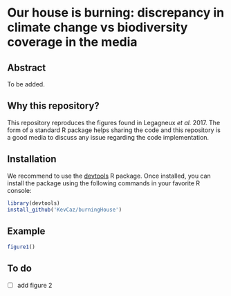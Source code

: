 # Our house is burning: discrepancy in climate change vs biodiversity coverage in the media


## Abstract

To be added.



## Why this repository?

This repository reproduces the figures found in Legagneux *et al.* 2017.
The form of a standard R package helps sharing the code and this repository
is a good media to discuss any issue regarding the code implementation.


## Installation

We recommend to use the [devtools](https://cran.r-project.org/web/packages/devtools/index.html)
R package. Once installed, you can install the package using the following
commands in your favorite R console:

```r
library(devtools)
install_github('KevCaz/burningHouse')
```

## Example

```r
figure1()
```


## To do

- [ ] add figure 2
